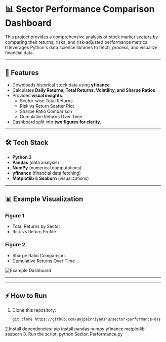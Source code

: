 # 📊 Sector Performance Comparison Dashboard

This project provides a comprehensive analysis of stock market sectors by comparing their returns, risks, and risk-adjusted performance metrics.  
It leverages Python's data science libraries to fetch, process, and visualize financial data.

---

## 🚀 Features
- Downloads historical stock data using **yfinance**.
- Calculates **Daily Returns, Total Returns, Volatility, and Sharpe Ratios**.
- Provides **visual insights**:
  - Sector-wise Total Returns
  - Risk vs Return Scatter Plot
  - Sharpe Ratio Comparison
  - Cumulative Returns Over Time
- Dashboard split into **two figures for clarity**.

---

## 🛠️ Tech Stack
- **Python 3**
- **Pandas** (data analysis)
- **NumPy** (numerical computations)
- **yfinance** (financial data fetching)
- **Matplotlib** & **Seaborn** (visualizations)

---

## 📊 Example Visualization

### Figure 1
- Total Returns by Sector
- Risk vs Return Profile  

### Figure 2
- Sharpe Ratio Comparison
- Cumulative Returns Over Time  

![Example Dashboard](assets/example_dashboard.png)

---

---

## ⚡ How to Run
1. Clone this repository:
   ```bash
   git clone https://github.com/BajpaiPriyanshu/sector-performance-dashboard.git

2.Install dependencies:
  pip install pandas numpy yfinance matplotlib seaborn
3. Run the script:
  python Sector_Performance.py
